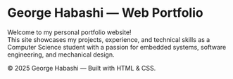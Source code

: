 # George Habashi — Web Portfolio

Welcome to my personal portfolio website!  
This site showcases my projects, experience, and technical skills as a Computer Science student with a passion for embedded systems, software engineering, and mechanical design.


© 2025 George Habashi — Built with HTML & CSS.
